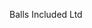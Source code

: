 Balls Included Ltd

<!---
InFamousDino/InFamousDino is a ✨ special ✨ repository because its `README.md` (this file) appears on your GitHub profile.
You can click the Preview link to take a look at your changes.
--->
